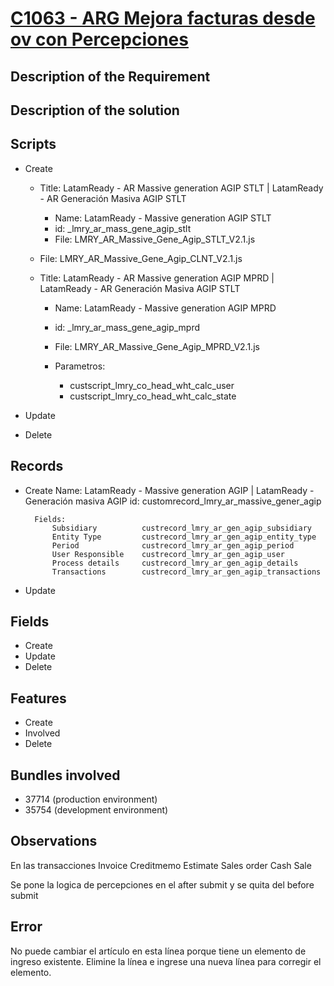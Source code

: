 # [C1063 - ARG Mejora facturas desde ov con Percepciones](https://docs.google.com/document/d/1Png59TUJYHZK8h_obwWwtvpcEv8ywkrI/edit)


## Description of the Requirement



## Description of the solution


## Scripts
+ Create
    + Title: LatamReady - AR Massive generation AGIP STLT | LatamReady - AR Generación Masiva AGIP STLT
        + Name: LatamReady - Massive generation AGIP STLT
        + id: _lmry_ar_mass_gene_agip_stlt
        + File: LMRY_AR_Massive_Gene_Agip_STLT_V2.1.js

    + File: LMRY_AR_Massive_Gene_Agip_CLNT_V2.1.js

    + Title: LatamReady - AR Massive generation AGIP MPRD | LatamReady - AR Generación Masiva AGIP STLT
        + Name: LatamReady - Massive generation AGIP MPRD
        + id: _lmry_ar_mass_gene_agip_mprd
        + File: LMRY_AR_Massive_Gene_Agip_MPRD_V2.1.js

        + Parametros:
            + custscript_lmry_co_head_wht_calc_user
            + custscript_lmry_co_head_wht_calc_state


+ Update
    
+ Delete

## Records
+ Create
    Name: LatamReady - Massive generation AGIP  | LatamReady - Generación masiva AGIP
    id: customrecord_lmry_ar_massive_gener_agip 

        Fields:
            Subsidiary          custrecord_lmry_ar_gen_agip_subsidiary
            Entity Type         custrecord_lmry_ar_gen_agip_entity_type
            Period              custrecord_lmry_ar_gen_agip_period
            User Responsible    custrecord_lmry_ar_gen_agip_user
            Process details     custrecord_lmry_ar_gen_agip_details
            Transactions        custrecord_lmry_ar_gen_agip_transactions


        
+ Update
    

## Fields
+ Create
+ Update 
+ Delete

## Features
+ Create
+ Involved
+ Delete

## Bundles involved
+ 37714 (production environment)
+ 35754 (development environment)

## Observations
 En las transacciones 
 Invoice
 Creditmemo
 Estimate
 Sales order
 Cash Sale

Se pone la logica de percepciones en el after submit y se quita del before submit

## Error
No puede cambiar el artículo en esta línea porque tiene un elemento de ingreso existente. Elimine la línea e ingrese una nueva línea para corregir el elemento.























